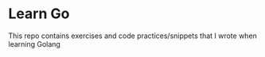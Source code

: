 # Learn Go

This repo contains exercises and code practices/snippets that I wrote when learning Golang